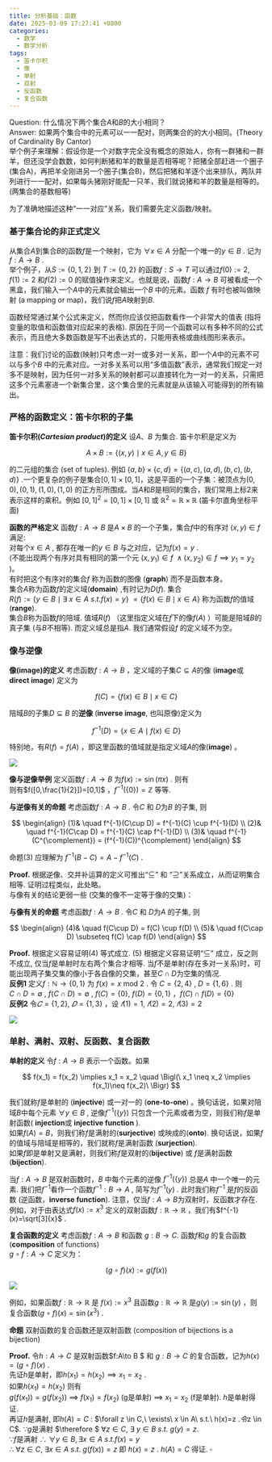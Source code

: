 ```yaml
---
title: 分析基础：函数
date: 2025-03-09 17:27:41 +0800
categories:
  - 数学
  - 数学分析
tags:
  - 笛卡尔积
  - 像
  - 单射
  - 双射
  - 反函数
  - 复合函数
---
```

Question: 什么情况下两个集合$A$和$B$的大小相同？   
Answer:  如果两个集合中的元素可以一一配对，则两集合的的大小相同。(Theory of Cardinality By Cantor)      
举个例子来理解：假设你是一个对数字完全没有概念的原始人，你有一群猪和一群羊，但还没学会数数，如何判断猪和羊的数量是否相等呢？把猪全部赶进一个圈子(集合A)，再把羊全刚进另一个圈子(集合B)，然后把猪和羊逐个出来排队，两队并列进行一一配对，如果每头猪刚好能配一只羊，我们就说猪和羊的数量是相等的。(两集合的基数相等)    

为了准确地描述这种“一一对应”关系，我们需要先定义函数/映射。  

### 基于集合论的非正式定义  

从集合$A$到集合$B$的函数$f$是一个映射，它为 $\forall x \in A$ 分配一个唯一的$y \in B$ . 记为$f:A \to B$ .      
举个例子，从$S := \{0,1,2\}$ 到 $T := \{0,2\}$ 的函数$f:S\to T$ 可以通过$f(0):=2$, $f(1):=2$ 和$f(2):=0$ 的赋值操作来定义。也就是说，函数$f:A\to B$ 可被看成一个黑盒，我们输入一个$A$中的元素就会输出一个$B$ 中的元素。函数 $f$ 有时也被叫做映射 (a mapping or map)，我们说$f$把$A$映射到$B$.  

函数经常通过某个公式来定义，然而你应该仅把函数看作一个非常大的值表 (指将变量的取值和函数值对应起来的表格). 原因在于同一个函数可以有多种不同的公式表示，而且绝大多数函数是写不出表达式的，只能用表格或曲线图形来表示。    

注意：我们讨论的函数(映射)只考虑一对一或多对一关系，即一个$A$中的元素不可以与多个$B$ 中的元素对应。一对多关系可以用“多值函数”表示，通常我们规定一对多不是映射，因为任何一对多关系的映射都可以直接转化为一对一的关系，只需把这多个元素塞进一个新集合里，这个集合里的元素就是从该输入可能得到的所有输出。  

### 严格的函数定义：笛卡尔积的子集

**笛卡尔积(*Cartesian product*)的定义**  设$A$、$B$ 为集合. 笛卡尔积是定义为

$$
A \times B := \lbrace (x,y) \mid x \in A, y \in B\rbrace
$$

的二元组的集合 (set of tuples).   例如 $\lbrace a,b\rbrace\times \lbrace c,d \rbrace= \lbrace (a,c),(a,d),(b,c),(b,d)\rbrace$ .一个更复杂的例子是集合$[0,1]\times [0,1]$，这是平面的一个子集：被顶点为$(0,0),(0,1),(1,0),(1,0)$ 的正方形所围成。当$A$和$B$是相同的集合，我们常用上标$2$来表示这样的乘积。例如 $[0,1]^2 = [0,1]\times[0,1]$ 或 $\mathbb{R}^2 = \mathbb{R}\times\mathbb{R}$ (笛卡尔直角坐标平面)

**函数的严格定义** 函数$f: A\to B$ 是$A\times B$ 的一个子集，集合$f$中的有序对 $(x,y)\in f$满足:   
对每个$x \in A$ , 都存在唯一的$y\in B$ 与之对应，记为$f(x)=y$ .     
(不能出现两个有序对具有相同的第一个元  $(x,y_1) \in f\ \wedge (x,y_2) \in f \implies y_1=y_2$ )。  
有时把这个有序对的集合$f$ 称为函数的图像 (**graph**) 而不是函数本身。  
集合$A$称为函数$f$的定义域(**domain**) ,有时记为$D(f)$.  集合   
$R(f) := \lbrace{ y \in B \mid \exists\ x \in A\  s.t. f(x)=y \rbrace}$ $= \lbrace f(x)\in B \mid x \in A \rbrace$ 称为函数$f$的值域(**range**).    
集合$B$称为函数$f$的陪域. 值域$R(f)$ （这里指定义域在$f$下的像$f(A)$ ）可能是陪域$B$的真子集 (与$B$不相等). 而定义域总是指$A$. 我们通常假设$f$ 的定义域不为空。

### 像与逆像

**像(image)的定义** 考虑函数$f:A\to B$ ，定义域的子集$C \subseteq A$的像 (**image**或**direct image**) 定义为   

$$
f(C)=\lbrace f(x) \in B \mid x \in C\rbrace
$$


陪域$B$的子集$D\subseteq B$ 的**逆像** (**inverse image**, 也叫原像)定义为 


$$
f^{-1}(D) = \lbrace x \in A \mid f(x) \in D\rbrace
$$


 特别地，有$R(f)=f(A)$  ，即这里函数的值域就是指定义域$A$的像(**image**) 。  

![](https://imagebed.deepmind.top/img/BA-C0/1.png)





**像与逆像举例**   定义函数$f:A\to B$ 为$f(x) := \sin (\pi x)$ . 则有  
则有$f([0,\frac{1}{2}])=[0,1]$ ，$f^{-1}(\{0\})=\mathbb{Z}$   等等.



**与逆像有关的命题** 考虑函数$f:A\to B$ . 令$C$ 和 $D$为$B$ 的子集,  则


$$
\begin{align}
(1)& \quad f^{-1}(C\cup D) = f^{-1}(C) \cup f^{-1}(D) \\
(2)& \quad f^{-1}(C\cap D) = f^{-1}(C) \cap f^{-1}(D) \\
(3)& \quad f^{-1}(C^{\complement}) = (f^{-1}(C))^{\complement}
\end{align}
$$



命题$(3)$ 应理解为 $f^{-1}(B-C) =A - f^{-1}\left(C\right)$ .   

 

**Proof.** 根据逆像、交并补运算的定义可推出“$\subseteq$” 和 “$\supseteq$”关系成立，从而证明集合相等. 证明过程类似，此处略。  
与像有关的结论更弱一些 (交集的像不一定等于像的交集)：  

**与像有关的命题** 考虑函数$f:A\to B$ . 令$C$ 和 $D$为$A$ 的子集, 则


$$
\begin{align}
(4)& \quad f(C\cup D) = f(C) \cup f(D) \\
(5)& \quad f(C\cap D) \subseteq f(C) \cap f(D)
\end{align}
$$


**Proof.** 根据定义容易证明$(4)$ 等式成立. $(5)$ 根据定义容易证明“$\subseteq$” 成立，反之则不成立, 仅当$f$是单射时左右两个集合才相等. 当$f$不是单射(存在多对一关系)时，可能出现两子集交集的像小于各自像的交集，甚至$C\cap D$为空集的情况.    
**反例1**  定义$f:\mathbb{N} \to \{0,1\}$ 为 $f(x) = x \ \text{mod}\  2$ . 令 $C = \{2, 4\}$ , $D=\{1, 6\}$ .  则  
$C\cap D = \emptyset$ ,  $f(C\cap D)=\emptyset$ , $f\left(C\right)=\{0\}$, $f(D)=\{0,1\}$ ，$f\left(C\right)\cap f(D)=\{0\}$   
**反例2** 令$𝐶=\lbrace 1,2 \rbrace$, $𝐷=\lbrace 1,3\rbrace$ ，设 $𝑓(1)=1$, $𝑓(2)=2$, $𝑓(3)=2$

![](https://imagebed.deepmind.top/img/BA-C0/2.png)





### 单射、满射、双射、反函数、复合函数

**单射的定义**  令$f:A\to B$ 表示一个函数。如果   


$$
f(x_1) = f(x_2) \implies x_1 = x_2  \quad \Bigl(\ x_1 \neq x_2 \implies f(x_1)\neq f(x_2)\ \Bigr)
$$


我们就称$f$是单射的 (**injective**) 或一对一的 (**one-to-one**) 。换句话说，如果对陪域$B$中每个元素 $\forall y \in B$ , 逆像$f^{-1}(\{y\})$ 只包含一个元素或者为空，则我们称$f$是单射函数( **injection**或 **injective function** ).    
  如果$f(A)= B$，则我们称$f$是满射的(**surjective**) 或映成的(**onto**).  换句话说，如果$f$的值域与陪域是相等的，我们就称$f$是满射函数 (**surjection**).    
如果$f$即是单射又是满射，则我们称$f$是双射的(**bijective**) 或 $f$是满射函数 (**bijection**).     

当$f:A\to B$ 是双射函数时，$B$ 中每个元素的逆像 $f^{-1}(\{y\})$ 总是$A$ 中一个唯一的元素. 我们把$f^{-1}$看作一个函数$f^{-1}:B \to A$ , 简写为$f^{-1}(y)$ . 此时我们称$f^{-1}$ 是$f$的反函数 (逆函数，**inverse function**). 注意，仅当$f:A\to B$为双射时，反函数才存在. 例如，对于由表达式$f(x):=x^3$ 定义的双射函数$f:\mathbb{R}\to\mathbb{R}$ ，我们有$f^{-1}(x)=\sqrt[3]{x}$ .    

**复合函数的定义** 考虑函数$f:A\to B$ 和函数 $g:B \to C$. 函数$f$和$g$ 的复合函数 (**composition** of functions)    
$g\circ f: A\to C$ 定义为：   


$$
(g \circ f)(x) := g\bigl(f(x)\bigr)
$$


![](https://imagebed.deepmind.top/img/BA-C0/3.png)



例如，如果函数$f:\mathbb{R}\to\mathbb{R}$ 是 $f(x) := x^3$ 且函数$g:\mathbb{R}\to\mathbb{R}$ 是$g(y):=\sin(y)$ ，则复合函数$(g\circ f)(x) = \sin(x^3)$ .

**命题**  双射函数的复合函数还是双射函数 (composition of bijections is a bijection)

**Proof.** 令$h:A\to C$ 是双射函数$f:A\to B $ 和 $g:B\to C$ 的复合函数，记为$h(x)=(g\circ f)(x)$ .   
先证$h$是单射，即$h(x_1)=h(x_2) \implies x_1 = x_2$ .    
如果$h(x_1)= h(x_2)$ 则有  
$g(f(x_1))=g(f(x_2))$ $\implies$ $f(x_1)=f(x_2)$  (g是单射)   $\implies$ $x_1=x_2$ (f是单射).  $h$是单射得证.   
再证$h$是满射, 即$h(A)=C$  : $\forall z \in C,\ \exists\ x \in A\ s.t.\ h(x)=z $.     
令$z \in C$.  $\because g$是满射   $\therefore $  $\forall z \in C,\ \exists\ y \in B \ s.t.\ g(y)=z$.       
$\because f$是满射 $\therefore$ $\forall y \in B,\exists x \in A\ s.t. f(x)=y$   
$\therefore$ $\forall z \in C,\ \exists x \in A\ s.t.\ g(f(x))=z$ 即 $h(x)=z$ . $h(A)=C$ 得证.  $\square$  